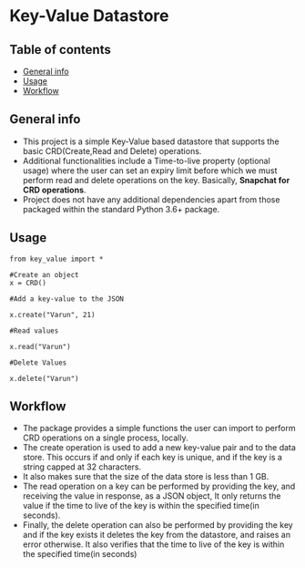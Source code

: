 # Key-Value Datastore

## Table of contents
* [General info](#general-info)
* [Usage](#Usage)
* [Workflow](#workflow)

## General info
* This project is a simple Key-Value based datastore that supports the basic CRD(Create,Read and Delete) operations.
* Additional functionalities include a Time-to-live property (optional usage) where the user can set an expiry limit before which we must perform read and delete operations on the key. Basically, **Snapchat for CRD operations**. 
* Project does not have any additional dependencies apart from those packaged within the standard Python 3.6+ package. 

## Usage
```
from key_value import *

#Create an object 
x = CRD()

#Add a key-value to the JSON

x.create("Varun", 21)

#Read values 

x.read("Varun")

#Delete Values

x.delete("Varun")
```


## Workflow
* The package provides a simple functions the user can import to perform CRD operations on a single process, locally. 
* The create operation is used to add a new key-value pair and to the data store. This occurs if and only if each key is unique, and if the key is a string capped at 32 characters.
* It also makes sure that the size of the data store is less than 1 GB.
* The read operation on a key can be performed by providing the key, and receiving the value in response, as a JSON object, It only returns the value if the time to live of the key is within the specified time(in seconds). 
* Finally, the delete operation can also be performed by providing the key and if the key exists it deletes the key from the datastore, and raises an error otherwise. It also verifies that the time to live of the key is within the specified time(in seconds)
